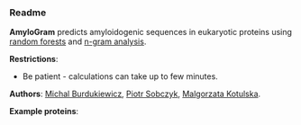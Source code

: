 ### Readme  
  
**AmyloGram** predicts amyloidogenic sequences in eukaryotic proteins using [random forests](https://www.stat.berkeley.edu/~breiman/RandomForests/cc_home.htm) and [n-gram analysis](http://github.com/michbur/biogram).  

**Restrictions**:
* Be patient - calculations can take up to few minutes.  

**Authors**: [Michal Burdukiewicz](http://www.smorfland.uni.wroc.pl/), [Piotr Sobczyk](http://prac.im.pwr.wroc.pl/~sobczyk/), [Malgorzata Kotulska](http://www.kotulska-lab.pwr.wroc.pl/).

**Example proteins**:


